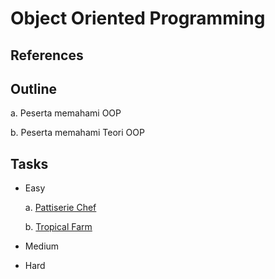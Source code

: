 # Object Oriented Programming

## References

## Outline

a. Peserta memahami OOP

b. Peserta memahami Teori OOP

## Tasks

- Easy

  a. [Pattiserie Chef](./pattiserie-chef/README.md)

  b. [Tropical Farm](./tropical-farm/README.md)

- Medium

- Hard
